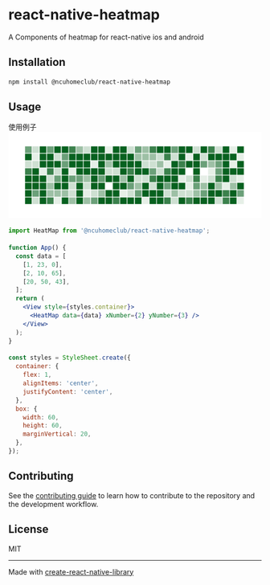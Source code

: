 # react-native-heatmap

A Components of heatmap for react-native ios and android

## Installation

```sh
npm install @ncuhomeclub/react-native-heatmap
```

## Usage

使用例子
![alt text](./markdown/image.png)

```jsx
import HeatMap from '@ncuhomeclub/react-native-heatmap';

function App() {
  const data = [
    [1, 23, 0],
    [2, 10, 65],
    [20, 50, 43],
  ];
  return (
    <View style={styles.container}>
      <HeatMap data={data} xNumber={2} yNumber={3} />
    </View>
  );
}

const styles = StyleSheet.create({
  container: {
    flex: 1,
    alignItems: 'center',
    justifyContent: 'center',
  },
  box: {
    width: 60,
    height: 60,
    marginVertical: 20,
  },
});
```

## Contributing

See the [contributing guide](CONTRIBUTING.md) to learn how to contribute to the repository and the development workflow.

## License

MIT

---

Made with [create-react-native-library](https://github.com/callstack/react-native-builder-bob)
